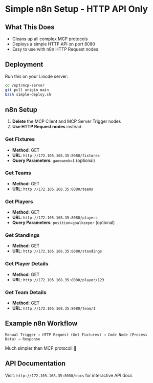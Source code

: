 # Simple n8n Setup - HTTP API Only

## What This Does
- Cleans up all complex MCP protocols
- Deploys a simple HTTP API on port 8080
- Easy to use with n8n HTTP Request nodes

## Deployment

Run this on your Linode server:
```bash
cd /opt/mcp-server
git pull origin main
bash simple-deploy.sh
```

## n8n Setup

1. **Delete** the MCP Client and MCP Server Trigger nodes
2. **Use HTTP Request nodes** instead:

### Get Fixtures
- **Method**: GET
- **URL**: `http://172.105.168.35:8080/fixtures`
- **Query Parameters**: `gameweek=1` (optional)

### Get Teams
- **Method**: GET  
- **URL**: `http://172.105.168.35:8080/teams`

### Get Players
- **Method**: GET
- **URL**: `http://172.105.168.35:8080/players`
- **Query Parameters**: `position=goalkeeper` (optional)

### Get Standings
- **Method**: GET
- **URL**: `http://172.105.168.35:8080/standings`

### Get Player Details
- **Method**: GET
- **URL**: `http://172.105.168.35:8080/player/123`

### Get Team Details
- **Method**: GET
- **URL**: `http://172.105.168.35:8080/team/1`

## Example n8n Workflow

```
Manual Trigger → HTTP Request (Get Fixtures) → Code Node (Process Data) → Response
```

Much simpler than MCP protocol! 🎯

## API Documentation

Visit: `http://172.105.168.35:8080/docs` for interactive API docs